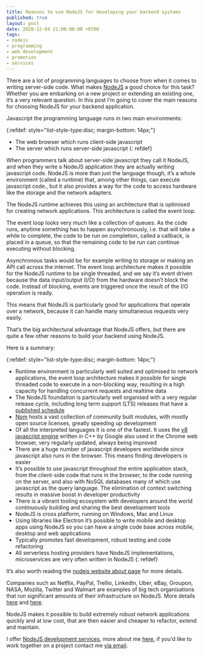 ```yaml
---
title: Reasons to use NodeJS for developing your backend systems
published: true
layout: post
date: 2020-12-04 21:00:00:00 +0700
tags:
- nodejs 
- programming
- web development
- promotion
- services
---
```

There are a lot of programming languages to choose from when it comes to writing server-side code.  What makes [NodeJS](https://nodejs.org/en) a good choice for this task? Whether you are embarking on a new project or  extending an existing one, it’s a very relevant question. In this post I’m going to cover the main reasons for choosing NodeJS for your backend application.

Javascript the programming language runs in two main environments:

{:refdef: style="list-style-type:disc; margin-bottom: 14px;"}
- The web browser which runs client-side javascript
- The server which runs server-side javascript
{: refdef}

When programmers talk about server-side javascript they call it NodeJS, and when they write a NodeJS application they are actually writing javascript code. NodeJS is more than just the language though, it’s a whole environment  (called a runtime) that, among other things, can execute javascript code., but it also provides a way for the code to access hardware like the storage and the network adapters. 

The NodeJS runtime achieves this using an architecture that is optimised for creating network applications. This architecture is called the event loop. 

The event loop looks very much like a collection of queues. As the code runs, anytime something has to happen asynchronously, i.e. that will take a while to complete, the code to be run on completion, called a callback, is placed in a queue, so that the remaining code to be run can continue executing without blocking.

Asynchronous tasks would be for example writing to storage or making an API call across the internet. The event loop architecture makes it possible for the NodeJS runtime to be single threaded, and we say it’s event driven because the data input/output (I/O) from the hardware doesn’t block the code. Instead of blocking, events are triggered once the result of the I/O operation is ready.

This means that NodeJS is particularly good for applications that operate over a network, because it can handle many simultaneous requests very easily.

That’s the big architectural advantage that NodeJS offers, but there are quite a few other reasons to build your backend using NodeJS. 

Here is a summary:

{:refdef: style="list-style-type:disc; margin-bottom: 14px;"}
- Runtime environment is particularly well suited and optimised to network applications, the event loop architecture makes it possible for single threaded code to execute in a non-blocking way, resulting in a high capacity for handling concurrent requests and realtime data
- The NodeJS foundation is particularly well organised with a very regular release cycle, including long term support (LTS) releases that have a [published schedule](https://nodejs.org/en/about/releases)
- [Npm](https://www.npmjs.com) hosts a vast collection of community built modules, with mostly open source licenses, greatly speeding up development
- Of all the interpreted languages it is one of the fastest. It uses the [v8 javascript engine](https://v8.dev) written in C++ by Google also used in the Chrome web browser, very regularly updated, always being improved
- There are a huge number of javascript developers worldwide since javascript also runs in the browser. This means finding developers is easier
- It’s possible to use javascript throughout the entire application stack, from the client-side code that runs in the browser, to the code running on the server, and also with NoSQL databases many of which use javascript as the query language. The elimination of context switching results in massive boost in developer productivity
- There is a vibrant tooling ecosystem with developers around the world continuously building and sharing the best development tools
- NodeJS is cross platform, running on Windows, Mac and Linux
- Using libraries like Electron it’s possible to write mobile and desktop apps using NodeJS so you can have a single code base across mobile, desktop and web applications
- Typically promotes fast development, robust testing and code refactoring
- All serverless hosting providers have NodeJS implementations, microservices are very often written in NodeJS
{: refdef}

It’s also worth reading the [nodejs website about page](https://nodejs.org/en/about) for more details.

Companies such as Netflix, PayPal, Trellio, LinkedIn, Uber, eBay, Groupon, NASA, Mozilla, Twitter and Walmart are examples of big tech organisations that run significant amounts of their infrastructure on NodeJS. More details [here](https://softwarebrothers.co/blog/companies-that-use-node-js) and [here](https://youteam.io/blog/top-companies-that-used-node-js-in-production).

NodeJS makes it possible to build extremely robust network applications quickly and at low cost, that are then easier and cheaper to refactor, extend and maintain.

I offer [NodeJS development services]({{site.baseurl}}/services), more about me [here]({{site.baseurl}}/about), if you'd like to work together on a project contact me [via email](mailto:markjgsmith@gmail.com).
